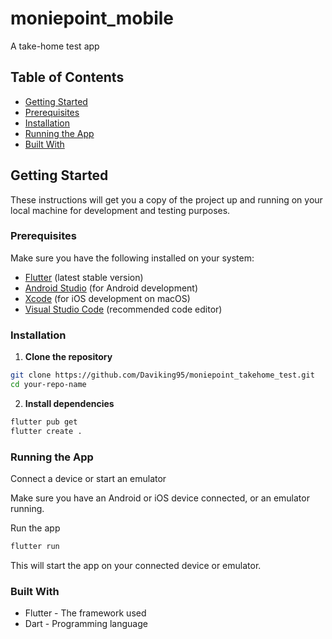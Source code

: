 # moniepoint_mobile

A take-home test app

## Table of Contents

- [Getting Started](#getting-started)
- [Prerequisites](#prerequisites)
- [Installation](#installation)
- [Running the App](#running-the-app)
- [Built With](#built-with)

## Getting Started

These instructions will get you a copy of the project up and running on your local machine for development and testing purposes.

### Prerequisites

Make sure you have the following installed on your system:

- [Flutter](https://flutter.dev/docs/get-started/install) (latest stable version)
- [Android Studio](https://developer.android.com/studio) (for Android development)
- [Xcode](https://developer.apple.com/xcode/) (for iOS development on macOS)
- [Visual Studio Code](https://code.visualstudio.com/) (recommended code editor)

### Installation

1. **Clone the repository**

```bash
git clone https://github.com/Daviking95/moniepoint_takehome_test.git
cd your-repo-name
```

2. **Install dependencies**

```bash
flutter pub get
flutter create .
```


### Running the App
Connect a device or start an emulator

Make sure you have an Android or iOS device connected, or an emulator running.

Run the app

```bash
flutter run
```
This will start the app on your connected device or emulator.

### Built With
- Flutter - The framework used
- Dart - Programming language